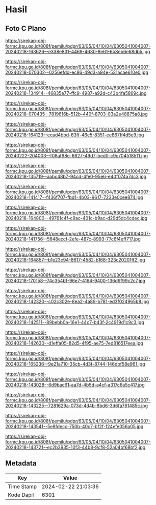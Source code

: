 # Hasil

## Foto C Plano

https://sirekap-obj-formc.kpu.go.id/808f/pemilu/pdpr/63/05/04/10/04/6305041004007-20240218-163626--e338e831-4469-4630-8e61-6b8eb6e68db5.jpg

https://sirekap-obj-formc.kpu.go.id/808f/pemilu/pdpr/63/05/04/10/04/6305041004007-20240218-070302--0256efdd-ec86-49d3-a94e-531acae610e0.jpg

https://sirekap-obj-formc.kpu.go.id/808f/pemilu/pdpr/63/05/04/10/04/6305041004007-20240218-134914--46835e77-ffc9-4987-a92d-c43b4fa5869c.jpg

https://sirekap-obj-formc.kpu.go.id/808f/pemilu/pdpr/63/05/04/10/04/6305041004007-20240218-070435--7819616b-512b-440f-8703-03a2e48875a8.jpg

https://sirekap-obj-formc.kpu.go.id/808f/pemilu/pdpr/63/05/04/10/04/6305041004007-20240218-164123--ecad4bbd-63ff-46e5-8351-ee867ff4d5e9.jpg

https://sirekap-obj-formc.kpu.go.id/808f/pemilu/pdpr/63/05/04/10/04/6305041004007-20240222-204003--f08af98e-6627-49d7-bed0-c9c704518511.jpg

https://sirekap-obj-formc.kpu.go.id/808f/pemilu/pdpr/63/05/04/10/04/6305041004007-20240218-135719--aabc48b7-94cd-4fe0-95e6-e40f074a7dc3.jpg

https://sirekap-obj-formc.kpu.go.id/808f/pemilu/pdpr/63/05/04/10/04/6305041004007-20240218-141417--f436f707-fbd1-4b03-9617-7233e0cee874.jpg

https://sirekap-obj-formc.kpu.go.id/808f/pemilu/pdpr/63/05/04/10/04/6305041004007-20240218-164800--49761c4f-c9ac-401c-b9ac-d29d5dc4cdec.jpg

https://sirekap-obj-formc.kpu.go.id/808f/pemilu/pdpr/63/05/04/10/04/6305041004007-20240218-141756--5648eccf-2efe-487c-8993-77c6f4eff717.jpg

https://sirekap-obj-formc.kpu.go.id/808f/pemilu/pdpr/63/05/04/10/04/6305041004007-20240218-164857--b1e23c94-8617-4582-b168-323c20201ff2.jpg

https://sirekap-obj-formc.kpu.go.id/808f/pemilu/pdpr/63/05/04/10/04/6305041004007-20240218-170158--74c354b1-96e7-4164-9400-136d9f99c2c7.jpg

https://sirekap-obj-formc.kpu.go.id/808f/pemilu/pdpr/63/05/04/10/04/6305041004007-20240218-142320--c02c302e-8ea2-4a89-b781-ed3f024965b8.jpg

https://sirekap-obj-formc.kpu.go.id/808f/pemilu/pdpr/63/05/04/10/04/6305041004007-20240218-142511--89bebb0a-16e1-44c7-b43f-2c4919d1c9c3.jpg

https://sirekap-obj-formc.kpu.go.id/808f/pemilu/pdpr/63/05/04/10/04/6305041004007-20240218-142630--d1effa05-82d5-4f95-ae75-7ed816517eea.jpg

https://sirekap-obj-formc.kpu.go.id/808f/pemilu/pdpr/63/05/04/10/04/6305041004007-20240218-165236--9e21a710-35cb-4d3f-8744-146dbf58e961.jpg

https://sirekap-obj-formc.kpu.go.id/808f/pemilu/pdpr/63/05/04/10/04/6305041004007-20240218-143028--6d9bac61-aa7d-4b5d-a4cf-a317c6a5c417.jpg

https://sirekap-obj-formc.kpu.go.id/808f/pemilu/pdpr/63/05/04/10/04/6305041004007-20240218-143225--7281629a-073d-4d4b-8bd6-3d6fa761485c.jpg

https://sirekap-obj-formc.kpu.go.id/808f/pemilu/pdpr/63/05/04/10/04/6305041004007-20240218-143541--5e8fdecc-750b-40c7-bf2f-f24efe056a05.jpg

https://sirekap-obj-formc.kpu.go.id/808f/pemilu/pdpr/63/05/04/10/04/6305041004007-20240218-143721--ec2b3935-10f3-44b8-9cf8-52a04bf68bf2.jpg


## Metadata

| Key        | Value               |
| ---------- | ------------------- |
| Time Stamp | 2024-02-22 21:03:36 |
| Kode Dapil | 6301                |



